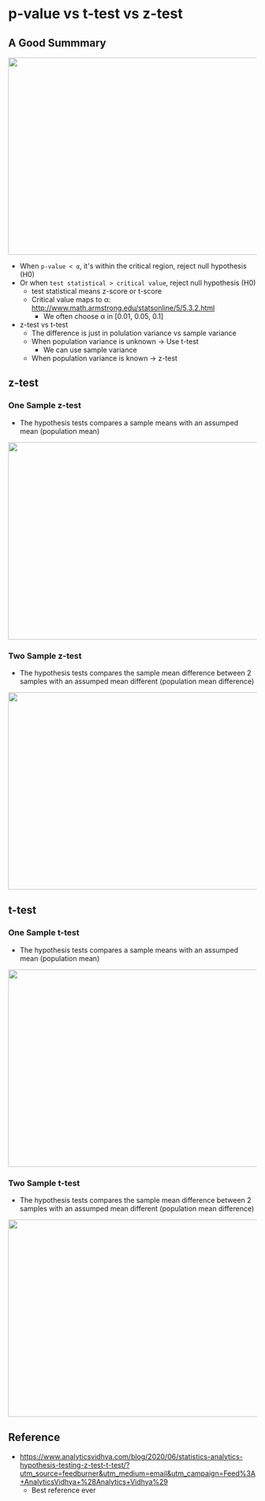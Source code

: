# p-value vs t-test vs z-test

## A Good Summmary
<p align="center">
<img src="https://github.com/hanhanwu/Hanhan_Data_Science_Practice/blob/master/Applied_Statistics/images/p_value.PNG" width="700" height="400" />
</p>

* When `p-value < α`, it's within the critical region, reject null hypothesis (H0)
* Or when `test statistical > critical value`, reject null hypothesis (H0)
  * test statistical means z-score or t-score
  * Critical value maps to α: http://www.math.armstrong.edu/statsonline/5/5.3.2.html
    * We often choose α in [0.01, 0.05, 0.1]
* z-test vs t-test
  * The difference is just in polulation variance vs sample variance
  * When population variance is unknown -> Use t-test
    * We can use sample variance
  * When population variance is known -> z-test
    
## z-test
### One Sample z-test
* The hypothesis tests compares a sample means with an assumped mean (population mean)
<p align="center">
<img src="https://github.com/hanhanwu/Hanhan_Data_Science_Practice/blob/master/Applied_Statistics/images/z_test.PNG" width="700" height="400" />
</p>

### Two Sample z-test
* The hypothesis tests compares the sample mean difference between 2 samples with an assumped mean different (population mean difference)
<p align="center">
<img src="https://github.com/hanhanwu/Hanhan_Data_Science_Practice/blob/master/Applied_Statistics/images/z_test_2sample.PNG" width="700" height="400" />
</p>


## t-test
### One Sample t-test
* The hypothesis tests compares a sample means with an assumped mean (population mean)
<p align="center">
<img src="https://github.com/hanhanwu/Hanhan_Data_Science_Practice/blob/master/Applied_Statistics/images/t_test.PNG" width="700" height="400" />
</p>

### Two Sample t-test
* The hypothesis tests compares the sample mean difference between 2 samples with an assumped mean different (population mean difference)
<p align="center">
<img src="https://github.com/hanhanwu/Hanhan_Data_Science_Practice/blob/master/Applied_Statistics/images/t_test_2sample.PNG" width="700" height="400" />
</p>


## Reference
* https://www.analyticsvidhya.com/blog/2020/06/statistics-analytics-hypothesis-testing-z-test-t-test/?utm_source=feedburner&utm_medium=email&utm_campaign=Feed%3A+AnalyticsVidhya+%28Analytics+Vidhya%29
  * Best reference ever
